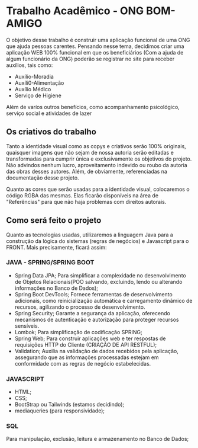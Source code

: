 # Trabalho Acadêmico - ONG BOM-AMIGO
<p>
  O objetivo desse trabalho é construir uma aplicação funcional de uma ONG que ajuda pessoas carentes. Pensando nesse tema, decidimos criar uma aplicação WEB 100% funcional em que os beneficiários (Com a ajuda de algum funcionário da ONG) poderão se registrar no site para receber auxílios, tais como:
  <ul>
    <li>Auxílio-Moradia</li>
    <li>Auxíli0-Alimentação</li>
    <li>Auxílio Médico</li>
    <li>Serviço de Higiene</li>
  </ul>
</p>
Além de varíos outros benefícios, como acompanhamento psicológico, serviço social e atividades de lazer

## Os criativos do trabalho
Tanto a identidade visual como as copys e criativos serão 100% originais, quaisquer imagens que não sejam de nossa autoria serão editadas 
e transformadas para cumprir única e exclusivamente os objetivos do projeto. Não advindos nenhum lucro, aproveitamento indevido ou roubo da autoria das obras desses autores. Além, de obviamente, referenciadas na documentação desse projeto. 

Quanto as cores que serão usadas para a identidade visual, colocaremos o código RGBA das mesmas. Elas ficarão disponíveis na área de "Referências" para que não haja problemas com direitos autorais.
## Como será feito o projeto
Quanto as tecnologias usadas, utilizaremos a linguagem Java para a construção da lógica do sistemas (regras de negócios) e Javascript para o FRONT. Mais precisamente, ficará assim:
### JAVA - SPRING/SPRING BOOT
  * Spring Data JPA;
  Para simplificar a complexidade no desenvolvimento de Objetos Relacionais(POO salvando, excluindo, lendo ou alterando informações no Banco de Dados);
  * Spring Boot DevTools;
  Fornece ferramentas de desenvolvimento adicionais, como reinicialização automática e carregamento dinâmico de recursos, agilizando o processo de desenvolvimento.
  * Spring Security;
  Garante a segurança da aplicação, oferecendo mecanismos de autenticação e autorização para proteger recursos sensíveis.
  * Lombok;
  Para simplificação de codificação SPRING;
  * Spring Web;
  Para construir aplicações web e ter respostas de requisições HTTP do Cliente (CRIAÇÃO DE API RESTFUL);
  * Validation;
  Auxilia na validação de dados recebidos pela aplicação, assegurando que as informações processadas estejam em conformidade com as regras de negócio estabelecidas.
### JAVASCRIPT
  * HTML;
  * CSS;
  * BootStrap ou Tailwinds (estamos decidindo);
  * mediaqueries (para responsividade);
### SQL
Para manipulação, exclusão, leitura e armazenamento no Banco de Dados;

